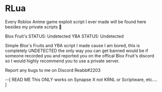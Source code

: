 # RLua
Every Roblox Anime game exploit script I ever made will be found here besides my private scripts 👀

Blox Fruit's STATUS: Undetected
YBA STATUS: Undetected

Simple Blox's Fruits and YBA script I made cause I am bored, this is completely UNDETECTED the only way you can get banned would be if someone recorded you and reported you on the offical Blox Fruit's discord so I would highly recommend you to use a private server.

Report any bugs to me on Discord Reabb#2203

--[
READ ME
This ONLY works on Synapse X not KRNL or Scriptware, etc....
]
